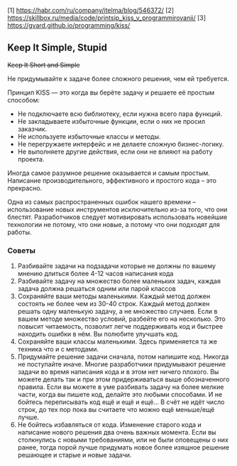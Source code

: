 [1] https://habr.com/ru/company/itelma/blog/546372/
[2] https://skillbox.ru/media/code/printsip_kiss_v_programmirovanii/
[3] https://gvard.github.io/programming/kiss/
## Keep It Simple, Stupid

~~Keep It Short and Simple~~

Не придумывайте к задаче более сложного решения, чем ей требуется.  

Принцип KISS — это когда вы берёте задачу и решаете её простым способом:

-   Не подключаете всю библиотеку, если нужна всего пара функций.
-   Не закладываете избыточные функции, если о них не просил заказчик.
-   Не используете избыточные классы и методы.
-   Не перегружаете интерфейс и не делаете сложную бизнес-логику.
-   Не выполняете другие действия, если они не влияют на работу проекта.
  
Иногда самое разумное решение оказывается и самым простым. Написание производительного, эффективного и простого кода – это прекрасно.  
  
Одна из самых распространенных ошибок нашего времени – использование новых инструментов исключительно из-за того, что они блестят. Разработчиков следует мотивировать использовать новейшие технологии не потому, что они новые, а потому что они подходят для работы.

### Советы
1.  Разбивайте задачи на подзадачи которые не должны по вашему мнению длиться более 4-12 часов написания кода
2.  Разбивайте задачу на множество более маленьких задач, каждая задача должна решаться одним или парой классов
3.  Сохраняйте ваши методы маленькими. Каждый метод должен состоять не более чем из 30-40 строк. Каждый метод должен решать одну маленькую задачу, а не множество случаев. Если в вашем методе множество условий, разбейте его на несколько. Это повысит читаемость, позволит легче поддерживать код и быстрее находить ошибки в нём. Вы полюбите улучшать код.
4.  Сохраняйте ваши классы маленькими. Здесь применяется та же техника что и с методами.
5.  Придумайте решение задачи сначала, потом напишите код. Никогда не поступайте иначе. Многие разработчики придумывают решение задачи во время написания кода и в этом нет ничего плохого. Вы можете делать так и при этом придерживаться выше обозначенного правила. Если вы можете в уме разбивать задачу на более мелкие части, когда вы пишете код, делайте это любыми способами. И не бойтесь переписывать код ещё и ещё и ещё… В счёт не идёт число строк, до тех пор пока вы считаете что можно ещё меньше/ещё лучше.
6.  Не бойтесь избавляться от кода. Изменение старого кода и написание нового решения два очень важных момента. Если вы столкнулись с новыми требованиями, или не были оповещены о них ранее, тогда порой лучше придумать новое более изящное решение решающее и старые и новые задачи.